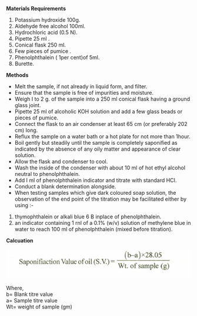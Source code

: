 **Materials Requirements**

1.  Potassium hydroxide 100g.
2.  Aldehyde free alcohol 100ml.
3.  Hydrochloric acid (0.5 N).
4.  Pipette 25 ml .
5.	Conical flask 250 ml.
6.	Few pieces of pumice .
7.  Phenolphthalein ( 1per cent)of 5ml.
8.  Burette.

**Methods**
* Melt the sample, if not already in liquid form, and filter.
* Ensure that the sample is free of impurities and moisture. 
* Weigh I to 2 g. of the sample into a 250 ml conical flask having a ground glass joint.
* Pipette 25 ml of alcoholic KOH solution and add a few glass beads or pieces of pumice. 
* Connect the flask to an air condenser at least 65 cm (or preferably 202 cm) long.
* Reflux the sample on a water bath or a hot plate for not more than 1hour.
* Boil gently but steadily until the sample is completely saponified as indicated by the absence of any oily matter       and appearance of clear solution. 
* Allow the flask and condenser to cool. 
* Wash the inside of the condenser with about 10 ml of hot ethyl alcohol neutral to phenolphthalein. 
* Add I ml of phenolphthalein indicator and titrate with standard HCI. 
* Conduct a blank determination alongside. 
* When testing samples which give dark coloured soap solution, the observation of the end point of the titration may be facilitated either by using :-
 1. thymophthalein or alkali blue 6 B inplace of phenolphthalein. 
 2. an indicator containing 1 rnl of a 0.1% (w/v) solution of methylene blue in water to reach 100 ml of phenolphthalein (mixed before titration). 

**Calcuation**

<img src="images/formula.jpeg" alt="Formula FFA">

  Where, <br>
        b= Blank titre value <br>
        a= Sample titre value <br>
        Wt= weight of sample (gm)<br>
